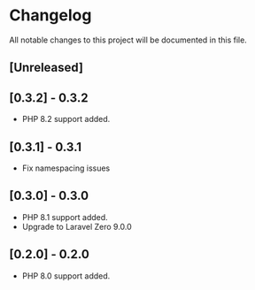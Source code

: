 # Changelog
All notable changes to this project will be documented in this file.

## [Unreleased]

## [0.3.2] - 0.3.2
- PHP 8.2 support added.

## [0.3.1] - 0.3.1
- Fix namespacing issues

## [0.3.0] - 0.3.0
- PHP 8.1 support added.
- Upgrade to Laravel Zero 9.0.0

## [0.2.0] - 0.2.0
- PHP 8.0 support added.
